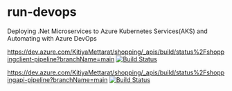 # run-devops
Deploying .Net Microservices to Azure Kubernetes Services(AKS) and Automating with Azure DevOps

https://dev.azure.com/KitiyaMettarat/shopping/_apis/build/status%2Fshoppingclient-pipeline?branchName=main
[![Build Status](https://dev.azure.com/KitiyaMettarat/shopping/_apis/build/status%2Fshoppingclient-pipeline?branchName=main)](https://dev.azure.com/KitiyaMettarat/shopping/_build/latest?definitionId=12&branchName=main)

https://dev.azure.com/KitiyaMettarat/shopping/_apis/build/status%2Fshoppingapi-pipeline?branchName=main
[![Build Status](https://dev.azure.com/KitiyaMettarat/shopping/_apis/build/status%2Fshoppingapi-pipeline?branchName=main)](https://dev.azure.com/KitiyaMettarat/shopping/_build/latest?definitionId=11&branchName=main)

